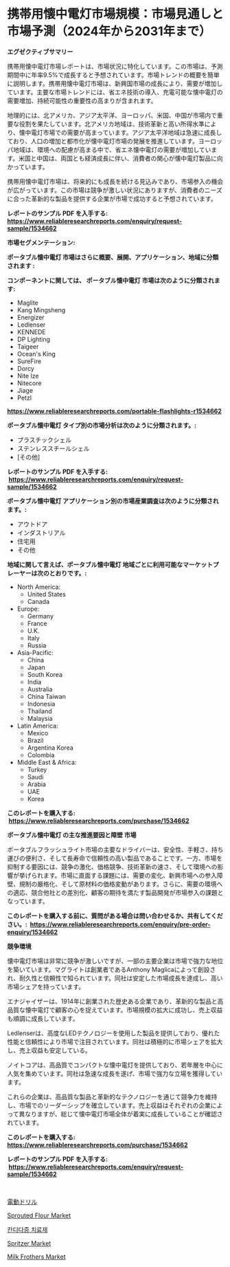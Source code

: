 <p><h1>携帯用懐中電灯市場規模：市場見通しと市場予測（2024年から2031年まで）</h1></p><p><strong>エグゼクティブサマリー</strong></p>
<p><p>携帯用懐中電灯市場レポートは、市場状況に特化しています。この市場は、予測期間中に年率9.5%で成長すると予想されています。市場トレンドの概要を簡単に説明します。携帯用懐中電灯市場は、新興国市場の成長により、需要が増加しています。主要な市場トレンドには、省エネ技術の導入、充電可能な懐中電灯の需要増加、持続可能性の重要性の高まりが含まれます。</p><p>地理的には、北アメリカ、アジア太平洋、ヨーロッパ、米国、中国が市場内で重要な役割を果たしています。北アメリカ地域は、技術革新と高い所得水準により、懐中電灯市場での需要が高まっています。アジア太平洋地域は急速に成長しており、人口の増加と都市化が懐中電灯市場の発展を推進しています。ヨーロッパ地域は、環境への配慮が高まる中で、省エネ懐中電灯の需要が増加しています。米国と中国は、両国とも経済成長に伴い、消費者の関心が懐中電灯製品に向かっています。</p><p>携帯用懐中電灯市場は、将来的にも成長を続ける見込みであり、市場参入の機会が広がっています。この市場は競争が激しい状況にありますが、消費者のニーズに合った革新的な製品を提供する企業が市場で成功すると予想されています。</p></p>
<p><strong>レポートのサンプル PDF を入手する: <a href="https://www.reliableresearchreports.com/enquiry/request-sample/1534662">https://www.reliableresearchreports.com/enquiry/request-sample/1534662</a></strong></p>
<p><strong>市場セグメンテーション:</strong></p>
<p><strong> ポータブル懐中電灯 市場はさらに概要、展開、アプリケーション、地域に分類されます :</strong></p>
<p><strong>コンポーネントに関しては、 ポータブル懐中電灯 市場は次のように分類されます: &nbsp;</strong></p>
<p><ul><li>Maglite</li><li>Kang Mingsheng</li><li>Energizer</li><li>Ledlenser</li><li>KENNEDE</li><li>DP Lighting</li><li>Taigeer</li><li>Ocean's King</li><li>SureFire</li><li>Dorcy</li><li>Nite Ize</li><li>Nitecore</li><li>Jiage</li><li>Petzl</li></ul></p>
<p><strong><a href="https://www.reliableresearchreports.com/portable-flashlights-r1534662">https://www.reliableresearchreports.com/portable-flashlights-r1534662</a></strong></p>
<p><strong> ポータブル懐中電灯 タイプ別の市場分析は次のように分類されます。:</strong></p>
<p><ul><li>プラスチックシェル</li><li>ステンレススチールシェル</li><li>[その他]</li></ul></p>
<p><strong>レポートのサンプル PDF を入手する: &nbsp;<a href="https://www.reliableresearchreports.com/enquiry/request-sample/1534662">https://www.reliableresearchreports.com/enquiry/request-sample/1534662</a></strong></p>
<p><strong> ポータブル懐中電灯 アプリケーション別の市場産業調査は次のように分類されます。:</strong></p>
<p><ul><li>アウトドア</li><li>インダストリアル</li><li>住宅用</li><li>その他</li></ul></p>
<p><strong>地域に関して言えば、ポータブル懐中電灯 地域ごとに利用可能なマーケットプレーヤーは次のとおりです。:</strong></p>
<p><ul>
    <li>
        North America:
        <ul>
            <li>United States</li>
            <li>Canada</li>
        </ul>
    </li>
    <li>
        Europe:
        <ul>
            <li>Germany</li>
            <li>France</li>
            <li>U.K.</li>
            <li>Italy</li>
            <li>Russia</li>
        </ul>
    </li>
    <li>
        Asia-Pacific:
        <ul>
            <li>China</li>
            <li>Japan</li>
            <li>South Korea</li>
            <li>India</li>
            <li>Australia</li>
            <li>China Taiwan</li>
            <li>Indonesia</li>
            <li>Thailand</li>
            <li>Malaysia</li>
        </ul>
    </li>
    <li>
        Latin America:
        <ul>
            <li>Mexico</li>
            <li>Brazil</li>
            <li>Argentina Korea</li>
            <li>Colombia</li>
        </ul>
    </li>
    <li>
        Middle East & Africa:
        <ul>
            <li>Turkey</li>
            <li>Saudi</li>
            <li>Arabia</li>
            <li>UAE</li>
            <li>Korea</li>
        </ul>
    </li>
    </ul></p>
<p><strong>このレポートを購入する: &nbsp;<a href="https://www.reliableresearchreports.com/purchase/1534662">https://www.reliableresearchreports.com/purchase/1534662</a></strong></p>
<p><strong>ポータブル懐中電灯 の主な推進要因と障壁 市場</strong></p>
<p><p>ポータブルフラッシュライト市場の主要なドライバーは、安全性、手軽さ、持ち運びの便利さ、そして長寿命で信頼性の高い製品であることです。一方、市場を抑制する要因には、競争の激化、価格競争、技術革新の速さ、そして環境への影響が挙げられます。市場に直面する課題には、需要の変化、新興市場への参入障壁、規制の厳格化、そして原材料の価格変動があります。さらに、需要の環境への適応、競合他社との差別化、顧客の期待を満たす製品開発が市場参入の課題となっています。</p></p>
<p><strong>このレポートを購入する前に、質問がある場合は問い合わせるか、共有してください。:&nbsp; <a href="https://www.reliableresearchreports.com/enquiry/pre-order-enquiry/1534662">https://www.reliableresearchreports.com/enquiry/pre-order-enquiry/1534662</a></strong></p>
<p><strong>競争環境</strong></p>
<p><p>懐中電灯市場は非常に競争が激しいですが、一部の主要企業は市場で強力な地位を築いています。マグライトは創業者であるAnthony Maglicaによって創設され、耐久性と信頼性で知られています。同社は安定した市場成長を達成し、高い市場シェアを持っています。</p><p>エナジャイザーは、1914年に創業された歴史ある企業であり、革新的な製品と高品質な懐中電灯で顧客の心を捉えています。市場規模の拡大に成功し、売上収益も順調に成長しています。</p><p>Ledlenserは、高度なLEDテクノロジーを使用した製品を提供しており、優れた性能と信頼性により市場で注目されています。同社は積極的に市場シェアを拡大し、売上収益も安定している。</p><p>ノイトコアは、高品質でコンパクトな懐中電灯を提供しており、若年層を中心に人気を集めています。同社は急速な成長を遂げ、市場で強力な立場を獲得しています。</p><p>これらの企業は、高品質な製品と革新的なテクノロジーを通じて競争力を維持し、市場でのリーダーシップを確立しています。売上収益はそれぞれの企業によって異なりますが、総じて懐中電灯市場全体が着実に成長していることが確認されています。</p></p>
<p><strong>このレポートを購入する: &nbsp; <a href="https://www.reliableresearchreports.com/purchase/1534662">https://www.reliableresearchreports.com/purchase/1534662</a></strong></p>
<p><strong>レポートのサンプル PDF を入手する: &nbsp;<a href="https://www.reliableresearchreports.com/enquiry/request-sample/1534662">https://www.reliableresearchreports.com/enquiry/request-sample/1534662</a></strong><strong></strong></p>
<p>&nbsp;</p>
<p><p><a href="https://github.com/mohamedbakry57/Market-Research-Report-List-3/blob/main/546109017890.md">電動ドリル</a></p><p><a href="https://github.com/RichRobinson5/Market-Research-Report-List-4/blob/main/sprouted-flour-market.md">Sprouted Flour Market</a></p><p><a href="https://medium.com/@crumbles67678/%EC%84%A0%EC%B2%9C%EC%84%B1-%EC%B9%B8%EB%94%94%EB%8B%A4%EC%A6%9D-%EC%B9%98%EB%A3%8C-%EC%8B%9C%EC%9E%A5-%EC%8B%9C%EC%9E%A5-cagr-%EC%8B%9C%EC%9E%A5-%EB%8F%99%ED%96%A5-%EB%B0%8F-%EC%84%B1%EC%9E%A5-%EC%A0%84%EB%9E%B5%EC%97%90-%EB%8C%80%ED%95%9C-%ED%86%B5%EC%B0%B0%EB%A0%A5-e9dc6e64a3d0">칸디다증 치료제</a></p><p><a href="https://github.com/lataunyatinikmelvin59ilbd0dv/Market-Research-Report-List-1/blob/main/spritzer-market.md">Spritzer Market</a></p><p><a href="https://view.publitas.com/reportprime-1/milk-frothers-market-size-focuses-on-market-dynamics-in-depth-analysis-and-future-projections-of-its-market-forecasted-for-period-from-2024-to-2031/">Milk Frothers Market</a></p></p>